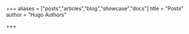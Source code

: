 +++
aliases = ["posts","articles","blog","showcase","docs"]
title = "Posts"
author = "Hugo Authors"

+++
